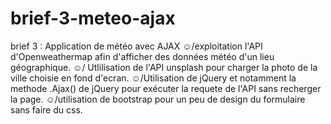 # brief-3-meteo-ajax
brief 3 : Application de météo avec AJAX
☺/exploitation l'API d'Openweathermap afin d'afficher des données météo d'un lieu géographique. 
☺/ Utlilisation de l'API unsplash pour charger la photo de la ville choisie en fond d'ecran. 
☺/Utilisation de jQuery et notamment la methode .Ajax() de jQuery pour exécuter la requete de l'API sans recherger la page. 
☺/utilisation de bootstrap pour un peu de design du formulaire sans faire du css.
